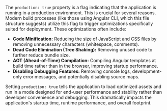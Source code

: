 The `production: true` property is a flag indicating that the application is running in a production environment.  This is crucial for several reasons. Modern build processes (like those using Angular CLI, which this file structure suggests) utilize this flag to trigger optimizations specifically suited for deployment.  These optimizations often include:

*   **Code Minification:** Reducing the size of JavaScript and CSS files by removing unnecessary characters (whitespace, comments).
*   **Dead Code Elimination (Tree Shaking):** Removing unused code to further reduce bundle size.
*   **AOT (Ahead-of-Time) Compilation:** Compiling Angular templates at build time rather than in the browser, improving startup performance.
*   **Disabling Debugging Features:** Removing console logs, development-only error messages, and potentially disabling source maps.

Setting `production: true` tells the application to load optimized assets and run in a mode designed for end-user performance and stability rather than developer convenience and debugging. This dramatically impacts the application's startup time, runtime performance, and overall footprint.